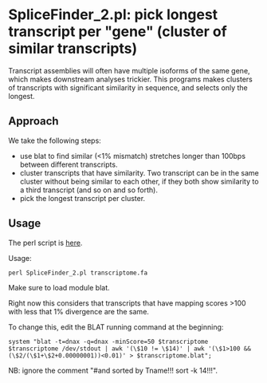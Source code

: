 # SpliceFinder_2.pl: pick longest transcript per "gene" (cluster of similar transcripts)

Transcript assemblies will often have multiple isoforms of the same gene, which makes downstream analyses trickier. This programs makes clusters of transcripts with significant similarity in sequence, and selects only the longest.

## Approach

We take the following steps:
* use blat to find similar (<1% mismatch) stretches longer than 100bps between different transcripts.
* cluster transcripts that have similarity. Two transcript can be in the same cluster without being similar to each other, if they both show similarity to a third transcript (and so on and so forth).
* pick the longest transcript per cluster.

## Usage

The perl script is [here](https://github.com/Melkrewi/Schisto_project/blob/main/Scripts/SpliceFinder_2.pl).


Usage: 

```
perl SpliceFinder_2.pl transcriptome.fa
```

Make sure to load module blat.

Right now this considers that transcripts that have mapping scores >100 with less that 1% divergence are the same. 

To change this, edit the BLAT running command at the beginning:
```
system "blat -t=dnax -q=dnax -minScore=50 $transcriptome $transcriptome /dev/stdout | awk '(\$10 != \$14)' | awk '(\$1>100 && (\$2/(\$1+\$2+0.00000001))<0.01)' > $transcriptome.blat";
```

NB: ignore the comment "#and sorted by Tname!!! sort -k 14!!!".
